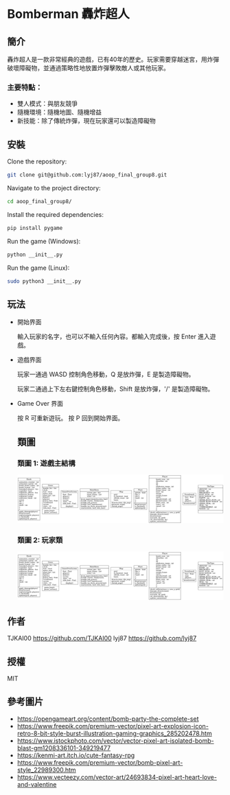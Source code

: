 # Bomberman 轟炸超人

## 簡介
轟炸超人是一款非常經典的遊戲，已有40年的歷史。玩家需要穿越迷宮，用炸彈破壞障礙物，並通過策略性地放置炸彈擊敗敵人或其他玩家。

### 主要特點：
- 雙人模式：與朋友競爭
- 隨機環境：隨機地圖、隨機增益
- 新技能：除了傳統炸彈，現在玩家還可以製造障礙物

## 安裝
Clone the repository:

```sh
git clone git@github.com:lyj87/aoop_final_group8.git
```

Navigate to the project directory:

```sh
cd aoop_final_group8/
```

Install the required dependencies:

```sh
pip install pygame
```

Run the game (Windows):

```sh
python __init__.py
```

Run the game (Linux):

```sh
sudo python3 __init__.py
```

## 玩法
- 開始界面

  輸入玩家的名字，也可以不輸入任何內容。都輸入完成後，按 Enter 進入遊戲。
  
- 遊戲界面

  玩家一通過 WASD 控制角色移動，Q 是放炸彈，E 是製造障礙物。

  玩家二通過上下左右鍵控制角色移動，Shift 是放炸彈，'/' 是製造障礙物。

- Game Over 界面

  按 R 可重新遊玩。
  按 P 回到開始界面。

  ## 類圖

  ### 類圖 1: 遊戲主結構
  ![Game Structure](diagrams/classes_finalproject.png)

  ### 類圖 2: 玩家類
  ![Player Classes](diagrams/classes_finalproject.png)

## 作者
TJKAI00  https://github.com/TJKAI00
lyj87  https://github.com/lyj87

## 授權
MIT

## 參考圖片
- https://opengameart.org/content/bomb-party-the-complete-set
- https://www.freepik.com/premium-vector/pixel-art-explosion-icon-retro-8-bit-style-burst-illustration-gaming-graphics_285202478.htm
- https://www.istockphoto.com/vector/vector-pixel-art-isolated-bomb-blast-gm1208336101-349219477
- https://kenmi-art.itch.io/cute-fantasy-rpg
- https://www.freepik.com/premium-vector/bomb-pixel-art-style_22989300.htm
- https://www.vecteezy.com/vector-art/24693834-pixel-art-heart-love-and-valentine
